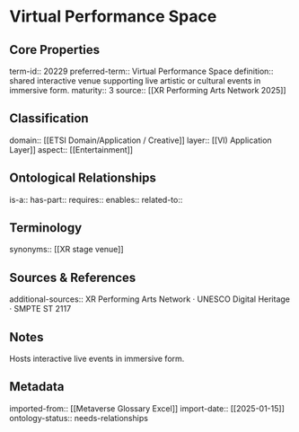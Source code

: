 # Virtual Performance Space

## Core Properties
term-id:: 20229
preferred-term:: Virtual Performance Space
definition:: shared interactive venue supporting live artistic or cultural events in immersive form.
maturity:: 3
source:: [[XR Performing Arts Network 2025]]

## Classification
domain:: [[ETSI Domain/Application / Creative]]
layer:: [[VI) Application Layer]]
aspect:: [[Entertainment]]

## Ontological Relationships
is-a:: 
has-part:: 
requires:: 
enables:: 
related-to:: 

## Terminology
synonyms:: [[XR stage venue]]

## Sources & References
additional-sources:: XR Performing Arts Network · UNESCO Digital Heritage · SMPTE ST 2117

## Notes
Hosts interactive live events in immersive form.

## Metadata
imported-from:: [[Metaverse Glossary Excel]]
import-date:: [[2025-01-15]]
ontology-status:: needs-relationships